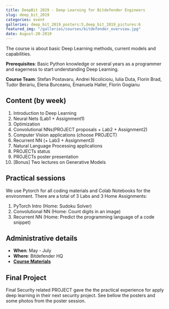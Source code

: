```yaml
---
title: DeepBit 2019 - Deep Learning for Bitdefender Engineers
slug: deep_bit_2019
categories: event
galleries: deep_bit_2019_posters:5,deep_bit_2019_pictures:6
featured_img: "/galleries/courses/bitdefender_overview.jpg"
date: August-20-2019
---
```


The course is about basic Deep Learning methods, current models and
capabilities.

**Prerequisites**: Basic Python knowledge or several years as a programmer and
eagerness to start understanding Deep Learning.

**Course Team**: Stefan Postavaru, Andrei Nicolicioiu, Iulia Duta, Florin Brad, Tudor Berariu, Elena Burceanu, Emanuela Haller, Florin Gogianu


## Content (by week)

1. Introduction to Deep Learning
2. Neural Nets (Lab1 + Assignment1)
3. Optimization
4. Convolutional NNs(PROJECT proposals + Lab2 + Assignment2)
5. Computer Vision applications (choose PROJECT)
6. Recurrent NN (+ Lab3 + Assignment3)
7. Natural Language Processing applications
8. PROJECTs status
9. PROJECTs poster presentation
11. [Bonus] Two lectures on Generative Models

## Practical sessions

We use Pytorch for all coding materials and Colab Notebooks for the environment. There are a total of 3 Labs and 3 Home Assignments:

1. PyTorch Intro (Home: Sudoku Solver)
2. Convolutional NN (Home: Count digits in an image)
3. Recurrent NN (Home: Predict the programming language of a code snippet)

## Administrative details

- **When**: May - July
- **Where**: Bitdefender HQ
- [**Course Materials**](https://drive.google.com/drive/folders/1eIkdSOcMio16wLWULl4L8s8QBruLin-h)


## Final Project

Final Security related PROJECT gave the  the practical experience for apply deep learning in their next security project. See bellow the posters and some photos from the poster session.
